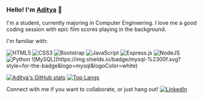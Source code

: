### Hello! I'm [Aditya](https://www.linkedin.com/in/aditya-deo-2703/) 👋

I'm a student, currently majoring in Computer Engineering. I love me a good coding session with epic film scores playing in the background.


I'm familiar with:


<img alt="HTML5" src="https://img.shields.io/badge/html5-%23E34F26.svg?style=for-the-badge&logo=html5&logoColor=white"/> 
<img alt="CSS3" src="https://img.shields.io/badge/css3-%231572B6.svg?style=for-the-badge&logo=css3&logoColor=white"/> 
<img alt="Bootstrap" src="https://img.shields.io/badge/bootstrap-%23563D7C.svg?style=for-the-badge&logo=bootstrap&logoColor=white"/> 
<img alt="JavaScript" src="https://img.shields.io/badge/javascript-%23323330.svg?style=for-the-badge&logo=javascript&logoColor=%23F7DF1E"/>
<img alt="Express.js" src="https://img.shields.io/badge/express.js-%23404d59.svg?style=for-the-badge&logo=express&logoColor=%2361DAFB"/> 
<img alt="NodeJS" src="https://img.shields.io/badge/node.js-%2343853D.svg?style=for-the-badge&logo=node-dot-js&logoColor=white"/>
<img alt="Python" src="https://img.shields.io/badge/python-%2314354C.svg?style=for-the-badge&logo=python&logoColor=white"/>
![MySQL](https://img.shields.io/badge/mysql-%2300f.svg?style=for-the-badge&logo=mysql&logoColor=white)




[![Aditya's GitHub stats](https://github-readme-stats.vercel.app/api?username=aditya-deo&count_private=true&show_icons=true&theme=radical)](https://www.linkedin.com/in/aditya-deo-2703/)
[![Top Langs](https://github-readme-stats.vercel.app/api/top-langs/?username=aditya-deo&layout=compact&theme=radical)](https://www.linkedin.com/in/aditya-deo-2703/)



Connect with me if you want to collaborate, or just hang out!
[![LinkedIn](https://img.shields.io/badge/linkedin-%230077B5.svg?style=for-the-badge&logo=linkedin&logoColor=white)](https://www.linkedin.com/in/aditya-deo-2703/)
